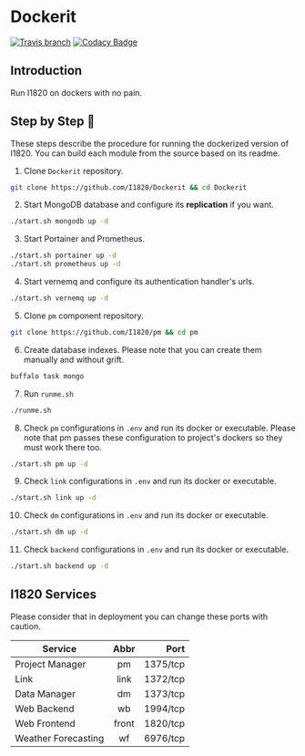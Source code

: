 # Dockerit
[![Travis branch](https://img.shields.io/travis/com/I1820/Dockerit/master.svg?style=flat-square)](https://travis-ci.com/I1820/Dockerit)
[![Codacy Badge](https://api.codacy.com/project/badge/Grade/9168e7dc29d14988b4cd631bf667449a)](https://www.codacy.com/app/i1820/Dockerit?utm_source=github.com&amp;utm_medium=referral&amp;utm_content=I1820/Dockerit&amp;utm_campaign=Badge_Grade)

## Introduction
Run I1820 on dockers with no pain.

## Step by Step :baby:
These steps describe the procedure for running the dockerized version of I1820. You can build
each module from the source based on its readme.

1. Clone `Dockerit` repository.
```sh
git clone https://github.com/I1820/Dockerit && cd Dockerit
```

2. Start MongoDB database and configure its **replication** if you want.
```sh
./start.sh mongodb up -d
```

3. Start Portainer and Prometheus.
```sh
./start.sh portainer up -d
./start.sh prometheus up -d
```

4. Start vernemq and configure its authentication handler's urls.
```sh
./start.sh vernemq up -d
```

5. Clone `pm` component repository.
```sh
git clone https://github.com/I1820/pm && cd pm
```

6. Create database indexes. Please note that you can create them manually and without grift.
```sh
buffalo task mongo
```

7. Run `runme.sh`
```sh
./runme.sh
```

8. Check `pm` configurations in `.env` and run its docker or executable. Please note that pm passes these configuration
to project's dockers so they must work there too.
```sh
./start.sh pm up -d
```

9. Check `link` configurations in `.env` and run its docker or executable.
```sh
./start.sh link up -d
```

10. Check `dm` configurations in `.env` and run its docker or executable.
```sh
./start.sh dm up -d
```

11. Check `backend` configurations in `.env` and run its docker or executable.
```sh
./start.sh backend up -d
```


## I1820 Services
Please consider that in deployment you can change these ports with caution.

| Service          | Abbr  | Port     |
| ---------------- |:-----:| --------:|
| Project Manager  | pm    | 1375/tcp |
| Link             | link  | 1372/tcp |
| Data Manager     | dm    | 1373/tcp |
| Web Backend      | wb    | 1994/tcp |
| Web Frontend     | front | 1820/tcp |
| Weather Forecasting | wf | 6976/tcp |
